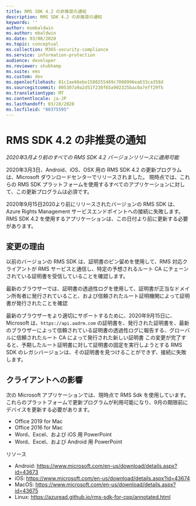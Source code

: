 ```yaml
---
title: RMS SDK 4.2 の非推奨の通知
description: RMS SDK 4.2 の非推奨の通知
keywords: ''
author: msmbaldwin
ms.author: mbaldwin
ms.date: 03/08/2020
ms.topic: conceptual
ms.collection: M365-security-compliance
ms.service: information-protection
audience: developer
ms.reviewer: shubhamp
ms.suite: ems
ms.custom: dev
ms.openlocfilehash: 81c1ae66ebe1580255469c7008996ea633ca358d
ms.sourcegitcommit: 005307a9a2d51f230f65a902325bac0a7eff29fb
ms.translationtype: MT
ms.contentlocale: ja-JP
ms.lasthandoff: 03/28/2020
ms.locfileid: "80375595"
---
```

# <a name="rms-sdk-42-deprecation-notice"></a>RMS SDK 4.2 の非推奨の通知 

*2020年3月より前のすべての RMS SDK 4.2 バージョンリリースに適用可能*

2020年3月3日、Android、iOS、OSX 用の RMS SDK 4.2 の更新プログラムは、Microsoft ダウンロードセンターでリリースされました。 現時点では、これらの RMS SDK プラットフォームを使用するすべてのアプリケーションに対して、この更新プログラムは必須です。  

2020年9月15日2020より前にリリースされたバージョンの RMS SDK は、Azure Rights Management サービスエンドポイントへの接続に失敗します。 RMS SDK 4.2 を使用するアプリケーションは、この日付より前に更新する必要があります。 

## <a name="reason-for-change"></a>変更の理由 

以前のバージョンの RMS SDK は、証明書のピン留めを使用して、RMS 対応クライアントが RMS サービスと通信し、特定の予想されるルート CA にチェーンされている証明書を受信していることを確認します。  

最新のブラウザーでは、証明書の透過性ログを使用して、証明書が正当なドメイン所有者に発行されていること、および信頼されたルート証明機関によって証明書が発行されたことを確認  

最新のブラウザーをより適切にサポートするために、2020年9月15日に、Microsoft は、`https://api.aadrm.com` の証明書を、発行された証明書を、最新のブラウザーによって信頼されている証明書の透過性ログに報告する、グローバルに信頼されたルート CA によって発行された新しい証明書 この変更が完了すると、予期したルート証明書に対して証明書の固定を実行しようとする RMS SDK のレガシバージョンは、その証明書を見つけることができず、接続に失敗します。  

## <a name="client-impact"></a>クライアントへの影響 

次の Microsoft アプリケーションでは、現時点で RMS Sdk を使用しています。 これらのプラットフォームで更新プログラムが利用可能になり、9月の期限前にデバイスを更新する必要があります。 

- Office 2019 for Mac 
- Office 2016 for Mac 
- Word、Excel、および iOS 用 PowerPoint 
- Word、Excel、および Android 用 PowerPoint 

リソース 

- Android: https://www.microsoft.com/en-us/download/details.aspx?id=43673
- iOS: https://www.microsoft.com/en-us/download/details.aspx?id=43674 
- MacOS: https://www.microsoft.com/en-us/download/details.aspx?id=43675 
- Linux: https://azuread.github.io/rms-sdk-for-cpp/annotated.html